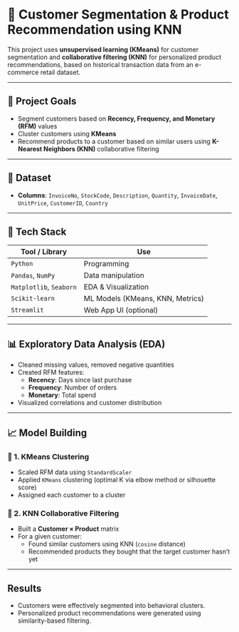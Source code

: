 # 🧠 Customer Segmentation & Product Recommendation using KNN

This project uses **unsupervised learning (KMeans)** for customer segmentation and **collaborative filtering (KNN)** for personalized product recommendations, based on historical transaction data from an e-commerce retail dataset.

---

## 🚀 Project Goals

- Segment customers based on **Recency, Frequency, and Monetary (RFM)** values
- Cluster customers using **KMeans**
- Recommend products to a customer based on similar users using **K-Nearest Neighbors (KNN)** collaborative filtering

---

## 📁 Dataset

- **Columns**: `InvoiceNo`, `StockCode`, `Description`, `Quantity`, `InvoiceDate`, `UnitPrice`, `CustomerID`, `Country`

---

## 🔧 Tech Stack

| Tool / Library | Use |
|----------------|-----|
| `Python` | Programming |
| `Pandas`, `NumPy` | Data manipulation |
| `Matplotlib`, `Seaborn` | EDA & Visualization |
| `Scikit-learn` | ML Models (KMeans, KNN, Metrics) |
| `Streamlit` | Web App UI (optional) |

---

## 📊 Exploratory Data Analysis (EDA)

- Cleaned missing values, removed negative quantities
- Created RFM features:
  - **Recency**: Days since last purchase
  - **Frequency**: Number of orders
  - **Monetary**: Total spend
- Visualized correlations and customer distribution

---

## 📈 Model Building

### 🧩 1. KMeans Clustering

- Scaled RFM data using `StandardScaler`
- Applied `KMeans` clustering (optimal K via elbow method or silhouette score)
- Assigned each customer to a cluster

### 🤝 2. KNN Collaborative Filtering

- Built a **Customer × Product** matrix
- For a given customer:
  - Found similar customers using KNN (`cosine` distance)
  - Recommended products they bought that the target customer hasn’t yet

---

## Results

- Customers were effectively segmented into behavioral clusters.
- Personalized product recommendations were generated using similarity-based filtering.
